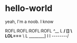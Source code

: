 # hello-world
yeah, I'm a noob. I know
 
 ROFL:ROFL:ROFL:ROFL
         _^___
 L    __/   [] \    
LOL===__        \ 
 L      \________]
         I   I
        --------/

